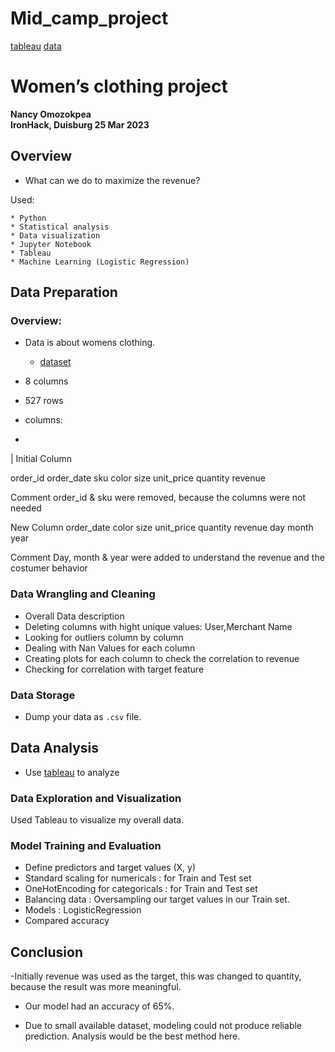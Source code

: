 # Mid_camp_project
[tableau](https://public.tableau.com/app/profile/nancy5857/viz/project_16795827804480/Story1?publish=yes)
[data](https://www.kaggle.com/datasets/shilongzhuang/-women-clothing-ecommerce-sales-data)


# Women’s clothing project 
**Nancy Omozokpea**  
**IronHack, Duisburg 25 Mar 2023**

## Overview

* What can we do to maximize the revenue?  

Used:

	* Python
	* Statistical analysis
	* Data visualization
	* Jupyter Notebook
	* Tableau
	* Machine Learning (Logistic Regression)
  
  ## Data Preparation

### Overview: 
* Data is about womens clothing.
	* [dataset](https://www.kaggle.com/datasets/shilongzhuang/-women-clothing-ecommerce-sales-data)
  
* 8 columns 
* 527 rows 
* columns:
* 
| Initial Column 

order_id	order_date	sku	color	size	unit_price	quantity	revenue

 Comment
 order_id & sku were removed, because  the columns were not needed

New Column
order_date	color	size	unit_price	quantity	revenue	day	month	year

Comment
Day, month & year were added to understand the revenue and the costumer behavior

### Data Wrangling and Cleaning
  
- Overall Data description
- Deleting  columns with hight unique values: User,Merchant Name 
- Looking for outliers column by column 
- Dealing with Nan Values for each column
- Creating plots for each column to check the correlation to revenue 
- Checking for correlation with target feature


### Data Storage

* Dump your data as `.csv` file. 

## Data Analysis
* Use [tableau](https://public.tableau.com/app/profile/nancy5857/viz/project_16795827804480/Story1?publish=yes) to analyze 


### Data Exploration and Visualization
Used Tableau to visualize my overall data.

### Model Training and Evaluation
- Define predictors and target values (X, y)
- Standard scaling for numericals : for Train and Test set
- OneHotEncoding for categoricals : for Train and Test set
- Balancing data : Oversampling our target values in our Train set. 
- Models : LogisticRegression 
- Compared accuracy 


## Conclusion

-Initially revenue was used as the target, this was changed to quantity, because the result was more meaningful. 
- Our model had an accuracy of 65%.

- Due to small available dataset, modeling could not produce reliable prediction.  Analysis would be the best method here. 
